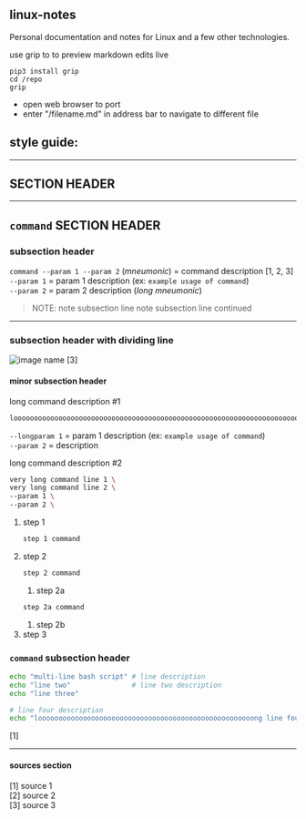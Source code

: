 
## linux-notes

Personal documentation and notes for Linux and a few other technologies.

use grip to to preview markdown edits live
```
pip3 install grip
cd /repo
grip
```
- open web browser to port
- enter "/filename.md" in address bar to navigate to different file

## style guide:



---
## SECTION HEADER


---
## `command` SECTION HEADER

### subsection header

`command --param 1 --param 2` (*mneumonic*) = command description [1, 2, 3]  
                                `--param 1` = param 1 description (ex: `example usage of command`)  
                                `--param 2` = param 2 description (*long mneumonic*)  

> NOTE: note subsection line
        note subsection line continued

---
### subsection header with dividing line

![image name](/image/path.webp) [3]

#### minor subsection header

long command description #1
```bash
loooooooooooooooooooooooooooooooooooooooooooooooooooooooooooooooooooooooooong command --longparam 1 --param 2`
```
`--longparam 1` = param 1 description (ex: `example usage of command`)  
`--param 2`     = description  

long command description #2
```bash
very long command line 1 \
very long command line 2 \
--param 1 \
--param 2 \
```

1. step 1
   ```bash
   step 1 command
   ```
1. step 2
   ```bash
   step 2 command
   ```
   1. step 2a
   ```bash
   step 2a command
   ```
   1. step 2b
1. step 3

### `command` subsection header

```bash
echo "multi-line bash script" # line description
echo "line two"               # line two description
echo "line three"

# line four description
echo "looooooooooooooooooooooooooooooooooooooooooooooooooooong line four"
```
[1]

---
#### sources section
[1] source 1  
[2] source 2  
[3] source 3

